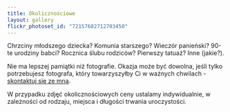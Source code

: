 ```yaml
---
title: Okolicznościowe
layout: gallery
flickr_photoset_id: "72157682712703450" 
---
```

Chrzciny młodszego dziecka? Komunia starszego? Wieczór panieński? 90-te urodziny babci? Rocznica ślubu rodziców? Pierwszy tatuaż? Inne (jakie?).


Nie ma lepszej pamiątki niż fotografie. Okazja może być dowolna, jeśli tylko potrzebujesz fotografa, który towarzyszyłby Ci w ważnych chwilach  - <a href="mailto:smigielska.elzbieta@gmail.com">skontaktuj się ze mną</a>. 


W przypadku zdjęć okolicznościowych ceny ustalamy indywidualnie, w zależności od rodzaju, miejsca i długości trwania uroczystości. 
